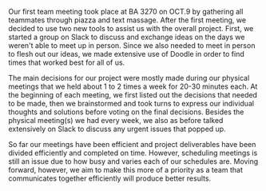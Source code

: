 Our first team meeting took place at BA 3270 on OCT.9 by gathering all teammates through piazza and text massage. After the first meeting, we decided to use two new tools to assist us with the overall project. First, we started a group on Slack to discuss and exchange ideas on the days we weren't able to meet up in person. Since we also needed to meet in person to flesh out our ideas, we made extensive use of Doodle in order to find times that worked best for all of us.

The main decisions for our project were mostly made during our physical meetings that we held about 1 to 2 times a week for 20-30 minutes each. At the beginning of each meeting, we first listed out the decisions that needed to be made, then we brainstormed and took turns to express our individual thoughts and solutions before voting on the final decisions. Besides the physical meeting(s) we had every week, we also as before talked extensively on Slack to discuss any urgent issues that popped up.

So far our meetings have been efficient and project deliverables have been divided efficiently and completed on time. However, scheduling meetings is still an issue due to how busy and varies each of our schedules are. Moving forward, however, we aim to make this more of a priority as a team that communicates together efficiently will produce better results. 
